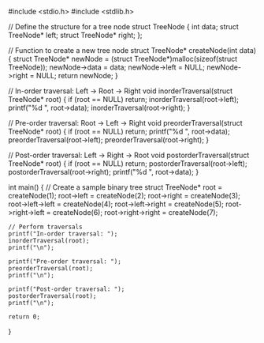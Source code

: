 #include <stdio.h>
#include <stdlib.h>

// Define the structure for a tree node
struct TreeNode {
    int data;
    struct TreeNode* left;
    struct TreeNode* right;
};

// Function to create a new tree node
struct TreeNode* createNode(int data) {
    struct TreeNode* newNode = (struct TreeNode*)malloc(sizeof(struct TreeNode));
    newNode->data = data;
    newNode->left = NULL;
    newNode->right = NULL;
    return newNode;
}

// In-order traversal: Left -> Root -> Right
void inorderTraversal(struct TreeNode* root) {
    if (root == NULL) return;
    inorderTraversal(root->left);
    printf("%d ", root->data);
    inorderTraversal(root->right);
}

// Pre-order traversal: Root -> Left -> Right
void preorderTraversal(struct TreeNode* root) {
    if (root == NULL) return;
    printf("%d ", root->data);
    preorderTraversal(root->left);
    preorderTraversal(root->right);
}

// Post-order traversal: Left -> Right -> Root
void postorderTraversal(struct TreeNode* root) {
    if (root == NULL) return;
    postorderTraversal(root->left);
    postorderTraversal(root->right);
    printf("%d ", root->data);
}

int main() {
    // Create a sample binary tree
    struct TreeNode* root = createNode(1);
    root->left = createNode(2);
    root->right = createNode(3);
    root->left->left = createNode(4);
    root->left->right = createNode(5);
    root->right->left = createNode(6);
    root->right->right = createNode(7);

    // Perform traversals
    printf("In-order traversal: ");
    inorderTraversal(root);
    printf("\n");

    printf("Pre-order traversal: ");
    preorderTraversal(root);
    printf("\n");

    printf("Post-order traversal: ");
    postorderTraversal(root);
    printf("\n");

    return 0;
}
